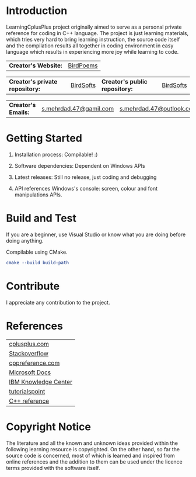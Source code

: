 # Introduction 
LearningCplusPlus project originally aimed to serve as a personal private reference for coding in C++ language.
The project is just learning materials, which tries very hard to bring learning instruction, the source code itself and the compilation results all together in coding environment in easy language which results in experiencing more joy while learning to code.

<table>
<tr>
<td><b>Creator's Website:</b></td>
<td><a href="https://birdpoems.jimdofree.com/">BirdPoems</a></td>
</tr>
</table>

<table>
<tr>
<td><b>Creator's private repository:</b></td>
<td><a href="https://dev.azure.com/BirdSofts/">BirdSofts</a></td>
<td><b>Creator's public repository:</b></td>
<td><a href="https://github.com/BirdSofts">BirdSofts</a></td>
</tr>
</table>

<table>
<tr>
<td><b>Creator's Emails:</b></td>
<td><a href="mailto:s.mehrdad.47@gamil.com">s.mehrdad.47@gamil.com</a></td>
<td><a href="mailto:s.mehrdad.47@outlook.com">s.mehrdad.47@outlook.com</a></td>
</tr>
</table>

# Getting Started
1.  Installation process:
Compilable! :)

2.  Software dependencies:
Dependent on Windows APIs

3.  Latest releases:
Still no release, just coding and debugging

4.  API references
Windows's console: screen, colour and font manipulations APIs.

# Build and Test
If you are a beginner, use Visual Studio or know what you are doing before doing anything.

Compilable using CMake.
```cmake
cmake --build build-path
```

# Contribute
I appreciate any contribution to the project.

# References
<table>
<tr>
<td><a href="http://www.cplusplus.com/">cplusplus.com</a></td>
</tr>
<tr>
<td><a href="https://stackoverflow.com">Stackoverflow</a></td>
</tr>
<tr>
<td><a href="https://de.cppreference.com/">cppreference.com</a></td>
</tr>
<tr>
<td><a href="https://docs.microsoft.com/">Microsoft Docs</a></td>
</tr>
<tr>
<td><a href="https://www.ibm.com/support/knowledgecenter/en/">IBM Knowledge Center</a></td>
</tr>
<tr>
<td><a href="https://www.tutorialspoint.com/cplusplus/">tutorialspoint</a></td>
</tr>
<tr>
<td><a href="http://www.cplusplus.com/reference/">C++ reference</a></td>
</tr>
</table>

# Copyright Notice
The literature and all the known and unknown ideas provided within the following learning resource is copyrighted. On the other hand, so far the source code is concerned, most of which is learned and inspired from online references and the addition to them can be used under the licence terms provided with the software itself.